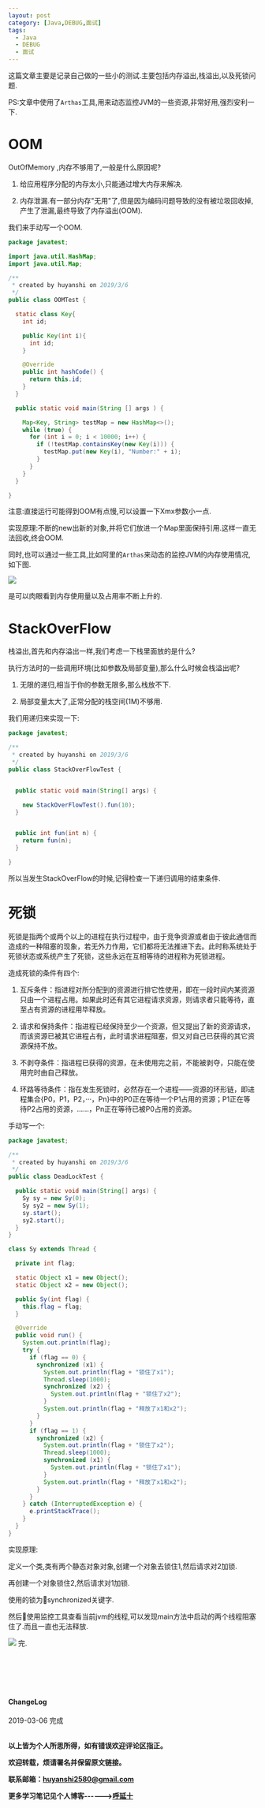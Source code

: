 ```yaml
---
layout: post
category: [Java,DEBUG,面试]
tags:
  - Java
  - DEBUG
  - 面试
---
```


这篇文章主要是记录自己做的一些小的测试.主要包括内存溢出,栈溢出,以及死锁问题.

PS:文章中使用了`Arthas`工具,用来动态监控JVM的一些资源,非常好用,强烈安利一下.

# OOM

OutOfMemory ,内存不够用了,一般是什么原因呢?

1. 给应用程序分配的内存太小,只能通过增大内存来解决.

2. 内存泄漏.有一部分内存"无用"了,但是因为编码问题导致的没有被垃圾回收掉,产生了泄漏,最终导致了内存溢出(OOM).

我们来手动写一个OOM.

```java
package javatest;

import java.util.HashMap;
import java.util.Map;

/**
 * created by huyanshi on 2019/3/6
 */
public class OOMTest {

  static class Key{
    int id;

    public Key(int i){
      int id;
    }

    @Override
    public int hashCode() {
      return this.id;
    }
  }

  public static void main(String [] args ) {

    Map<Key, String> testMap = new HashMap<>();
    while (true) {
      for (int i = 0; i < 10000; i++) {
        if (!testMap.containsKey(new Key(i))) {
          testMap.put(new Key(i), "Number:" + i);
        }
      }
    }
  }

}
```

注意:直接运行可能得到OOM有点慢,可以设置一下Xmx参数小一点.

实现原理:不断的new出新的对象,并将它们放进一个Map里面保持引用.这样一直无法回收,终会OOM.

同时,也可以通过一些工具,比如阿里的`Arthas`来动态的监控JVM的内存使用情况,如下图.

![](http://img.couplecoders.tech/markdown-img-paste-20190306232820950.png)

是可以肉眼看到内存使用量以及占用率不断上升的.


# StackOverFlow

栈溢出,首先和内存溢出一样,我们考虑一下栈里面放的是什么?

执行方法时的一些调用环境(比如参数及局部变量),那么什么时候会栈溢出呢?

1. 无限的递归,相当于你的参数无限多,那么栈放不下.

2. 局部变量太大了,正常分配的栈空间(1M)不够用.


我们用递归来实现一下:

```java
package javatest;

/**
 * created by huyanshi on 2019/3/6
 */
public class StackOverFlowTest {


  public static void main(String[] args) {

    new StackOverFlowTest().fun(10);
  }


  public int fun(int n) {
    return fun(n);
  }

}

```

所以当发生StackOverFlow的时候,记得检查一下递归调用的结束条件.

# 死锁

死锁是指两个或两个以上的进程在执行过程中，由于竞争资源或者由于彼此通信而造成的一种阻塞的现象，若无外力作用，它们都将无法推进下去。此时称系统处于死锁状态或系统产生了死锁，这些永远在互相等待的进程称为死锁进程。

造成死锁的条件有四个:

1. 互斥条件：指进程对所分配到的资源进行排它性使用，即在一段时间内某资源只由一个进程占用。如果此时还有其它进程请求资源，则请求者只能等待，直至占有资源的进程用毕释放。

2. 请求和保持条件：指进程已经保持至少一个资源，但又提出了新的资源请求，而该资源已被其它进程占有，此时请求进程阻塞，但又对自己已获得的其它资源保持不放。
3. 不剥夺条件：指进程已获得的资源，在未使用完之前，不能被剥夺，只能在使用完时由自己释放。

4. 环路等待条件：指在发生死锁时，必然存在一个进程——资源的环形链，即进程集合{P0，P1，P2，···，Pn}中的P0正在等待一个P1占用的资源；P1正在等待P2占用的资源，……，Pn正在等待已被P0占用的资源。


手动写一个:

```java
package javatest;

/**
 * created by huyanshi on 2019/3/6
 */
public class DeadLockTest {

  public static void main(String[] args) {
    Sy sy = new Sy(0);
    Sy sy2 = new Sy(1);
    sy.start();
    sy2.start();
  }
}

class Sy extends Thread {

  private int flag;

  static Object x1 = new Object();
  static Object x2 = new Object();

  public Sy(int flag) {
    this.flag = flag;
  }

  @Override
  public void run() {
    System.out.println(flag);
    try {
      if (flag == 0) {
        synchronized (x1) {
          System.out.println(flag + "锁住了x1");
          Thread.sleep(1000);
          synchronized (x2) {
            System.out.println(flag + "锁住了x2");
          }
          System.out.println(flag + "释放了x1和x2");
        }
      }
      if (flag == 1) {
        synchronized (x2) {
          System.out.println(flag + "锁住了x2");
          Thread.sleep(1000);
          synchronized (x1) {
            System.out.println(flag + "锁住了x1");
          }
          System.out.println(flag + "释放了x1和x2");
        }
      }
    } catch (InterruptedException e) {
      e.printStackTrace();
    }
  }
}
```

实现原理:

定义一个类,类有两个静态对象对象,创建一个对象去锁住1,然后请求对2加锁.

再创建一个对象锁住2,然后请求对1加锁.

使用的锁为synchronized关键字.

然后使用监控工具查看当前jvm的线程,可以发现main方法中启动的两个线程阻塞住了.而且一直也无法释放.

![](http://img.couplecoders.tech/markdown-img-paste-20190307000225982.png)
完.



<br>
<br>
<br>
<br>
<h4>ChangeLog</h4>
2019-03-06 完成
<br>
<br>

**以上皆为个人所思所得，如有错误欢迎评论区指正。**

**欢迎转载，烦请署名并保留原文链接。**

**联系邮箱：huyanshi2580@gmail.com**

**更多学习笔记见个人博客------><a href="{{ site.baseurl }}/">呼延十</a>**
